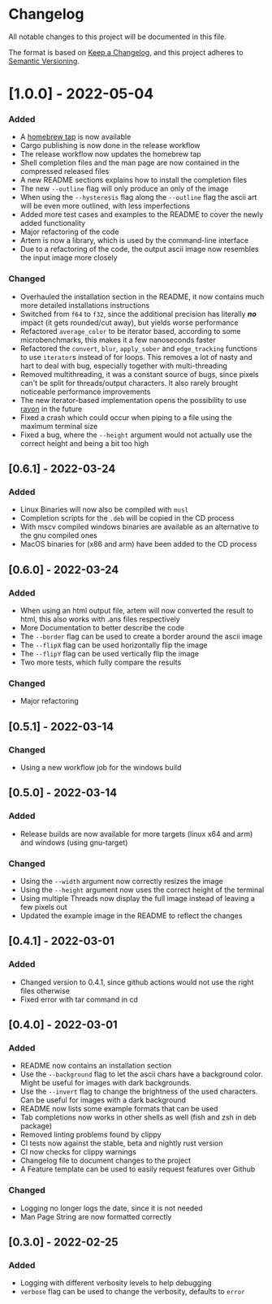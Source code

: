 # Changelog

All notable changes to this project will be documented in this file.

The format is based on [Keep a Changelog](https://keepachangelog.com/en/1.0.0/),
and this project adheres to [Semantic Versioning](https://semver.org/spec/v2.0.0.html).

# [1.0.0] - 2022-05-04

### Added

- A [homebrew tap](https://github.com/FineFindus/homebrew-tap) is now available
- Cargo publishing is now done in the release workflow
- The release workflow now updates the homebrew tap
- Shell completion files and the man page are now contained in the compressed released files
- A new README sections explains how to install the completion files
- The new `--outline` flag will only produce an only of the image
- When using the `--hysteresis` flag along the `--outline` flag the ascii art will be even more outlined, with less imperfections
- Added more test cases and examples to the README to cover the newly added functionality
- Major refactoring of the code
- Artem is now a library, which is used by the command-line interface
- Due to a refactoring of the code, the output ascii image now resembles the input image more closely 

### Changed

- Overhauled the installation section in the README, it now contains much more detailed installations instructions
- Switched from `f64` to `f32`, since the additional precision has literally ***no*** impact (it gets rounded/cut away), but yields worse performance
- Refactored `average_color` to be iterator based, according to some microbenchmarks, this makes it a few nanoseconds faster
- Refactored the `convert`, `blur`, `apply_sober` and `edge_tracking` functions to use `iterator`s instead of for loops. This removes a lot of nasty and hart to deal with bug, especially together with multi-threading
- Removed multithreading, it was a constant source of bugs, since pixels can't be split for threads/output characters. It also rarely brought noticeable performance improvements
- The new iterator-based implementation opens the possibility to use [rayon](https://crates.io/crates/rayon) in the future
- Fixed a crash which could occur when piping to a file using the maximum terminal size
- Fixed a bug, where the `--height` argument would not actually use the correct height and being a bit too high

## [0.6.1] - 2022-03-24

### Added

- Linux Binaries will now also be compiled with `musl`
- Completion scripts for the `.deb` will be copied in the CD process
- With mscv compiled windows binaries are available as an alternative to the gnu compiled ones
- MacOS binaries for (x86 and arm) have been added to the CD process

## [0.6.0] - 2022-03-24

### Added

- When using an html output file, artem will now converted the result to html, this also works with .ans files respectively
- More Documentation to better describe the code
- The `--border` flag can be used to create a border around the ascii image
- The `--flipX` flag can be used horizontally flip the image
- The `--flipY` flag can be used vertically flip the image
- Two more tests, which fully compare the results

### Changed

- Major refactoring

## [0.5.1] - 2022-03-14

### Changed

- Using a new workflow job for the windows build

## [0.5.0] - 2022-03-14

### Added

- Release builds are now available for more targets (linux x64 and arm) and windows (using gnu-target)

### Changed

- Using the `--width` argument now correctly resizes the image
- Using the `--height` argument now uses the correct height of the terminal
- Using multiple Threads now display the full image instead of leaving a few pixels out
- Updated the example image in the README to reflect the changes

## [0.4.1] - 2022-03-01

### Added

- Changed version to 0.4.1, since github actions would not use the right files otherwise
- Fixed error with tar command in cd

## [0.4.0] - 2022-03-01

### Added

- README now contains an installation section
- Use the `--background` flag to let the ascii chars have a background color. Might be useful for images with dark backgrounds.
- Use the `--invert` flag to change the brightness of the used characters. Can be useful for images with a dark background
- README now lists some example formats that can be used
- Tab completions now works in other shells as well (fish and zsh in deb package)
- Removed linting problems found by clippy
- CI tests now against the stable, beta and nightly rust version
- CI now checks for clippy warnings
- Changelog file to document changes to the project
- A Feature template can be used to easily request features over Github

### Changed

- Logging no longer logs the date, since it is not needed
- Man Page String are now formatted correctly

## [0.3.0] - 2022-02-25

### Added

- Logging with different verbosity levels to help debugging
- `verbose` flag can be used to change the verbosity, defaults to `error`
